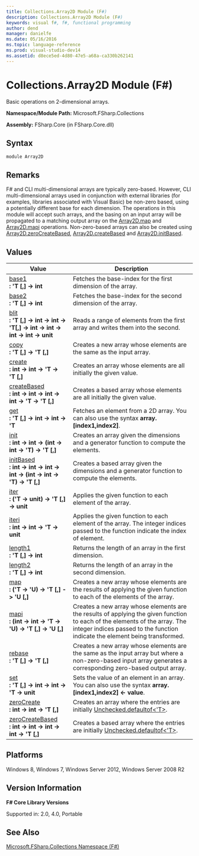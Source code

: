 ```yaml
---
title: Collections.Array2D Module (F#)
description: Collections.Array2D Module (F#)
keywords: visual f#, f#, functional programming
author: dend
manager: danielfe
ms.date: 05/16/2016
ms.topic: language-reference
ms.prod: visual-studio-dev14
ms.assetid: d8ece5ed-4d80-47e5-a68a-ca330b262141 
---
```


# Collections.Array2D Module (F#)

Basic operations on 2-dimensional arrays.

**Namespace/Module Path:** Microsoft.FSharp.Collections

**Assembly:** FSharp.Core (in FSharp.Core.dll)


## Syntax

```
module Array2D
```

## Remarks
F# and CLI multi-dimensional arrays are typically zero-based. However, CLI multi-dimensional arrays used in conjunction with external libraries (for examples, libraries associated with Visual Basic) be non-zero based, using a potentially different base for each dimension. The operations in this module will accept such arrays, and the basing on an input array will be propagated to a matching output array on the [Array2D.map](https://msdn.microsoft.com/library/9e0c7271-62af-4eb4-a146-1c6a1bb56294) and [Array2D.mapi](https://msdn.microsoft.com/library/a16e3775-2ebb-41bb-9fa0-212bcd7830ac) operations. Non-zero-based arrays can also be created using [Array2D.zeroCreateBased](https://msdn.microsoft.com/library/5b67f6b5-1dc4-4952-a8cf-241f3cc95124), [Array2D.createBased](https://msdn.microsoft.com/library/673f61c6-3b1c-425a-b847-7e236a03651f) and [Array2D.initBased](https://msdn.microsoft.com/library/546194f1-965f-47b9-afd8-77422e4e2d5d).


## Values


|Value|Description|
|-----|-----------|
|[base1](https://msdn.microsoft.com/library/e485c1ca-f1aa-490c-95ed-b7cac0597878)<br />**: 'T [,] -&gt; int**|Fetches the base-index for the first dimension of the array.|
|[base2](https://msdn.microsoft.com/library/4640beaa-a189-44a8-9d43-461916418bf8)<br />**: 'T [,] -&gt; int**|Fetches the base-index for the second dimension of the array.|
|[blit](https://msdn.microsoft.com/library/c1f7709d-3276-4e5f-b1b1-8dfc7de8c5f5)<br />**: 'T [,] -&gt; int -&gt; int -&gt; 'T[,] -&gt; int -&gt; int -&gt; int -&gt; int -&gt; unit**|Reads a range of elements from the first array and writes them into the second.|
|[copy](https://msdn.microsoft.com/library/369872d9-90ef-4a18-b389-ceda283e07ae)<br />**: 'T [,] -&gt; 'T [,]**|Creates a new array whose elements are the same as the input array.|
|[create](https://msdn.microsoft.com/library/36c9d980-b241-4a20-bc64-bcfa0205d804)<br />**: int -&gt; int -&gt; 'T -&gt; 'T [,]**|Creates an array whose elements are all initially the given value.|
|[createBased](https://msdn.microsoft.com/library/673f61c6-3b1c-425a-b847-7e236a03651f)<br />**: int -&gt; int -&gt; int -&gt; int -&gt; 'T -&gt; 'T [,]**|Creates a based array whose elements are all initially the given value.|
|[get](https://msdn.microsoft.com/library/fa3adca1-4a34-4873-912b-28858042780b)<br />**: 'T [,] -&gt; int -&gt; int -&gt; 'T**|Fetches an element from a 2D array. You can also use the syntax **array.[index1,index2]**.|
|[init](https://msdn.microsoft.com/library/9de07e95-bc21-4927-b5b4-08fdec882c7b)<br />**: int -&gt; int -&gt; (int -&gt; int -&gt; 'T) -&gt; 'T [,]**|Creates an array given the dimensions and a generator function to compute the elements.|
|[initBased](https://msdn.microsoft.com/library/546194f1-965f-47b9-afd8-77422e4e2d5d)<br />**: int -&gt; int -&gt; int -&gt; int -&gt; (int -&gt; int -&gt; 'T) -&gt; 'T [,]**|Creates a based array given the dimensions and a generator function to compute the elements.|
|[iter](https://msdn.microsoft.com/library/212385f9-a8f2-4301-ae64-a8f312be12ee)<br />**: ('T -&gt; unit) -&gt; 'T [,] -&gt; unit**|Applies the given function to each element of the array.|
|[iteri](https://msdn.microsoft.com/library/69cd5883-f551-4afd-9a67-63ee13b3d24d)<br />**: int -&gt; int -&gt; 'T -&gt; unit**|Applies the given function to each element of the array. The integer indices passed to the function indicate the index of element.|
|[length1](https://msdn.microsoft.com/library/f381c958-fc7d-4a5c-9f1b-d1223ee79346)<br />**: 'T [,] -&gt; int**|Returns the length of an array in the first dimension.|
|[length2](https://msdn.microsoft.com/library/95260501-3e51-41e2-903f-4b892a682b55)<br />**: 'T [,] -&gt; int**|Returns the length of an array in the second dimension.|
|[map](https://msdn.microsoft.com/library/9e0c7271-62af-4eb4-a146-1c6a1bb56294)<br />**: ('T -&gt; 'U) -&gt; 'T [,] -&gt; 'U [,]**|Creates a new array whose elements are the results of applying the given function to each of the elements of the array.|
|[mapi](https://msdn.microsoft.com/library/a16e3775-2ebb-41bb-9fa0-212bcd7830ac)<br />**: (int -&gt; int -&gt; 'T -&gt; 'U) -&gt; 'T [,] -&gt; 'U [,]**|Creates a new array whose elements are the results of applying the given function to each of the elements of the array. The integer indices passed to the function indicate the element being transformed.|
|[rebase](https://msdn.microsoft.com/library/5fc9b6f1-ef54-49bc-aa70-17624490a53d)<br />**: 'T [,] -&gt; 'T [,]**|Creates a new array whose elements are the same as the input array but where a non-zero-based input array generates a corresponding zero-based output array.|
|[set](https://msdn.microsoft.com/library/c1378409-b257-4833-9a1b-322b618912f1)<br />**: 'T [,] -&gt; int -&gt; int -&gt; 'T -&gt; unit**|Sets the value of an element in an array. You can also use the syntax **array.[index1,index2] &lt;- value**.|
|[zeroCreate](https://msdn.microsoft.com/library/70384332-e76f-416f-9631-e0c1676528de)<br />**: int -&gt; int -&gt; 'T [,]**|Creates an array where the entries are initially [Unchecked.defaultof&lt;'T&gt;](https://msdn.microsoft.com/library/9ff97f2a-1bd4-4f4c-afbe-5886a74ab977).|
|[zeroCreateBased](https://msdn.microsoft.com/library/5b67f6b5-1dc4-4952-a8cf-241f3cc95124)<br />**: int -&gt; int -&gt; int -&gt; int -&gt; 'T [,]**|Creates a based array where the entries are initially [Unchecked.defaultof&lt;'T&gt;](https://msdn.microsoft.com/library/9ff97f2a-1bd4-4f4c-afbe-5886a74ab977).|

## Platforms
Windows 8, Windows 7, Windows Server 2012, Windows Server 2008 R2


## Version Information
**F# Core Library Versions**

Supported in: 2.0, 4.0, Portable


## See Also
[Microsoft.FSharp.Collections Namespace &#40;F&#35;&#41;](Microsoft.FSharp.Collections-Namespace-%5BFSharp%5D.md)

